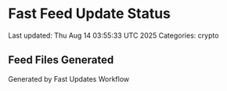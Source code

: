 # Fast Feed Update Status
Last updated: Thu Aug 14 03:55:33 UTC 2025
Categories: crypto

## Feed Files Generated

Generated by Fast Updates Workflow
